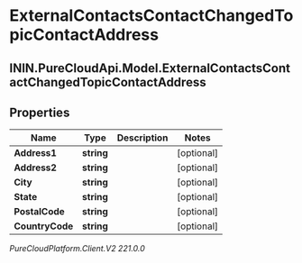 # ExternalContactsContactChangedTopicContactAddress

## ININ.PureCloudApi.Model.ExternalContactsContactChangedTopicContactAddress

## Properties

|Name | Type | Description | Notes|
|------------ | ------------- | ------------- | -------------|
| **Address1** | **string** |  | [optional] |
| **Address2** | **string** |  | [optional] |
| **City** | **string** |  | [optional] |
| **State** | **string** |  | [optional] |
| **PostalCode** | **string** |  | [optional] |
| **CountryCode** | **string** |  | [optional] |



_PureCloudPlatform.Client.V2 221.0.0_
